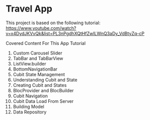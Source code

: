 # Travel App

This project is based on the following tutorial:
https://www.youtube.com/watch?v=x4DydJKVvQk&list=PL3nPgdhXQtHfZwILWnQ3aDy_VdBtyZq-cP

Covered Content For This App Tutorial

1. Custom Carousel Slider
2. TabBar and TabBarView
3. ListView.builder
4. BottomNavigationBar
5. Cubit State Management
6. Understanding Cubit and State
7. Creating Cubit and States
8. BlocProvider and BlocBuilder
9. Cubit Navigation
10. Cubit Data Load From Server
11. Building Model
12. Data Repository

